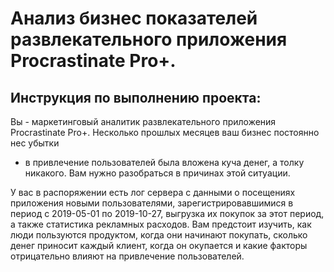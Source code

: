 # Анализ бизнес показателей развлекательного приложения Procrastinate Pro+.
## Инструкция по выполнению проекта:
Вы - маркетинговый аналитик развлекательного приложения Procrastinate Pro+. Несколько прошлых месяцев ваш бизнес постоянно нес убытки 
- в привлечение пользователей была вложена куча денег, а толку никакого. Вам нужно разобраться в причинах этой ситуации.

У вас в распоряжении есть лог сервера с данными о посещениях приложения новыми пользователями, зарегистрировавшимися в период с 2019-05-01 по 2019-10-27, 
выгрузка их покупок за этот период, а также статистика рекламных расходов. 
Вам предстоит изучить, как люди пользуются продуктом, когда они начинают покупать, сколько денег приносит каждый клиент, 
когда он окупается и какие факторы отрицательно влияют на привлечение пользователей.
